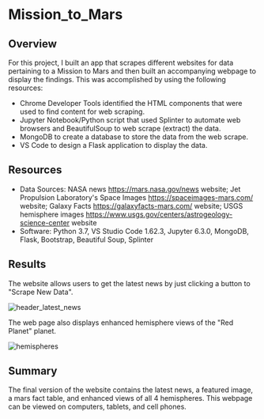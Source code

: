 # Mission_to_Mars

## Overview
For this project, I built an app that scrapes different websites for data pertaining to a Mission to Mars and then built an accompanying webpage to display the findings. This was accomplished by using the following resources:  

-	Chrome Developer Tools identified the HTML components that were used to find content for web scraping.
-	Jupyter Notebook/Python script that used Splinter to automate web browsers and BeautifulSoup to web scrape (extract) the data. 
-	MongoDB to create a database to store the data from the web scrape.
-	VS Code to design a Flask application to display the data.

## Resources
- Data Sources: NASA news https://mars.nasa.gov/news website; Jet Propulsion Laboratory's Space Images https://spaceimages-mars.com/ website; Galaxy Facts https://galaxyfacts-mars.com/ website; USGS hemisphere images https://www.usgs.gov/centers/astrogeology-science-center website
- Software: Python 3.7, VS Studio Code 1.62.3, Jupyter 6.3.0, MongoDB, Flask, Bootstrap, Beautiful Soup, Splinter 

## Results

The website allows users to get the latest news by just clicking a button to "Scrape New Data". 

![header_latest_news](https://user-images.githubusercontent.com/90162669/144750947-98d539b2-eec6-4393-bbea-99a6b4538849.png)

The web page also displays enhanced hemisphere views of the "Red Planet" planet. 

![hemispheres](https://user-images.githubusercontent.com/90162669/144750955-0b8ab305-fcee-49ff-878c-bfc3fc71e723.png)


## Summary
The final version of the website contains the latest news, a featured image, a mars fact table, and enhanced views of all 4 hemispheres. This webpage can be viewed on computers, tablets, and cell phones.
